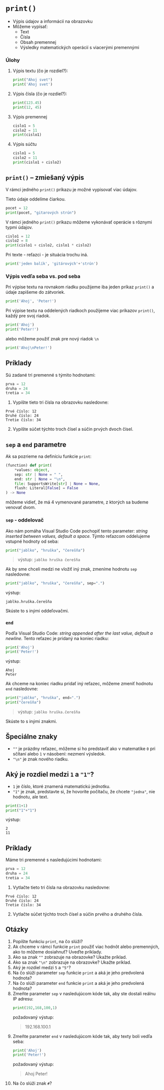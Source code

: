 # `print()`
- Výpis údajov a informácií na obrazovku
- Môžeme vypísať:
    - Text
    - Čísla
    - Obsah premennej
    - Výsledky matematických operácií s viacerými premennými

### Úlohy
1. Výpis textu (čo je rozdiel?):
    ```py
    print("Ahoj svet")
    print('Ahoj svet')
    ```
1. Výpis čísla (čo je rozdiel?):
    ```py
    print(123.45)
    print(12, 45)
    ```
1. Výpis premennej
    ```py
    cislo1 = 5
    cislo2 = 11
    print(cislo1)
    ```
1. Výpis súčtu
    ```py
    cislo1 = 5
    cislo2 = 11
    print(cislo1 + cislo2)
    ```

## `print()` – zmiešaný výpis
V rámci jedného `print()` príkazu je možné vypisovať viac údajov.

Tieto údaje oddelíme čiarkou.

```py
pocet = 12
print(pocet, "gitarových strún")
```
V rámci jedného `print()` príkazu môžeme vykonávať operácie s rôznymi typmi údajov.

```py
cislo1 = 12
cislo2 = 8
print(cislo1 + cislo2, cislo1 * cislo2)
```
Pri texte - reťazci - je situácia trochu iná.
```py
print('jeden balík', 'gitárových'+'strún')
```
### Výpis vedľa seba vs. pod seba
Pri výpise textu na rovnakom riadku použijeme iba jeden príkaz `print()` a údaje zapišeme do zátvoriek.
```py
print('Ahoj', 'Peter!')
```
Pri výpise textu na oddelených riadkoch použijeme viac príkazov `print()`, každý pre svoj riadok.
```py
print('Ahoj')
print('Peter!')
```
alebo môžeme použiť znak pre nový riadok `\n`
```py
print('Ahoj\nPeter!')
```
## Príklady
Sú zadané tri premenné s týmito hodnotami:
```py
prva = 12
druha = 24
tretia = 34
```
1. Vypíšte tieto tri čísla na obrazovku nasledovne: 
```
Prvé číslo: 12
Druhé číslo: 24
Tretie číslo: 34
```
2. Vypíšte súčet týchto troch čísel a súčin prvých dvoch čísel.

## `sep` a `end` parametre

Ak sa pozrieme na definíciu funkcie `print`:
```py
(function) def print(
    *values: object,
    sep: str | None = " ",
    end: str | None = "\n",
    file: SupportsWrite[str] | None = None,
    flush: Literal[False] = False
) -> None
```
môžeme vidieť, že má 4 vymenované parametre, z ktorých sa budeme venovať dvom.
### `sep` - oddelovač
Ako nám pomáha Visual Studio Code pochopiť tento parameter: _string inserted between values, default a space._ Týmto reťazcom oddelujeme vstupné hodnoty od seba:
```py
print("jablko", "hruška", "čerešňa")
```
> výstup: `jablko hruška čerešňa`

Ak by sme chceli medzi ne vložiť iný znak, zmeníme hodnotu `sep` nasledovne:
```py
print("jablko", "hruška", "čerešňa", sep=".")
```
výstup:
```
jablko.hruška.čerešňa
```

Skúste to s inými oddeľovačmi.

### `end`
Podľa Visual Studio Code: _string appended after the last value, default a newline._ Tento reťazec je pridaný na koniec riadku:
```py
print('Ahoj')
print('Peter!')
```
výstup:
```
Ahoj
Peter
```

Ak chceme na koniec riadku pridať iný reťazec, môžeme zmeniť hodnotu `end` nasledovne:
```py
print("jablko", "hruška", end=".")
print("čerešňa")
```
> výstup: `jablko hruška.čerešňa`

Skúste to s inými znakmi.

## Špeciálne znaky
- `""` je prázdny reťazec, môžeme si ho predstaviť ako v matematike `0` pri sčítaní alebo `1` v násobení: nezmení výsledok.
- `"\n"` je znak nového riadku.

## Aký je rozdiel medzi `1` a `"1"`?
- `1` je číslo, ktoré znamená matematickú jednotku.
- `"1"` je znak, predstavte si, že hovoríte počítaču, že chcete `"jedna"`, nie hodnotu, ale text.
```py
print(1+1)
print("1"+"1")
```
výstup:
```
2
11
```

## Príklady
Máme tri premenné s nasledujúcimi hodnotami:
```py
prva = 12
druha = 24
tretia = 34
```
1. Vytlačte tieto tri čísla na obrazovku nasledovne:
```
Prvé číslo: 12
Druhé číslo: 24
Tretie číslo: 34
```
2. Vytlačte súčet týchto troch čísel a súčin prvého a druhého čísla.

## Otázky
1. Popíšte funkciu `print`, na čo slúži?
2. Ak chceme v rámci funkcie `print` použiť viac hodnôt alebo premenných, ako to môžeme dosiahnuť? Uveďte príklady.
3. Ako sa znak `""` zobrazuje na obrazovke? Ukažte príklad.
4. Ako sa znak `"\n"` zobrazuje na obrazovke? Ukažte príklad.
5. Aký je rozdiel medzi `5` a `"5"`?
6. Na čo slúži parameter `sep` funkcie `print` a aká je jeho predvolená hodnota?
7. Na čo slúži parameter `end` funkcie `print` a aká je jeho predvolená hodnota?
8. Zmeňte parameter `sep` v nasledujúcom kóde tak, aby ste dostali reálnu IP adresu:
    ```py
    print(192,168,100,1)
    ```
    požadovaný výstup:
    > 192.168.100.1
9. Zmeňte parameter `end` v nasledujúcom kóde tak, aby texty boli vedľa seba:
    ```py
    print('Ahoj')
    print('Peter!')
    ```
    požadovaný výstup:
    > Ahoj Peter!
10. Na čo slúži znak `#`?